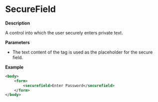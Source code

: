 # SecureField

**Description**

A control into which the user securely enters private text.

**Parameters**

- The text content of the tag is used as the placeholder for the secure field.

**Example**

```xml
<body>
    <form>
        <securefield>Enter Password</securefield>
    </form>
</body>
```
